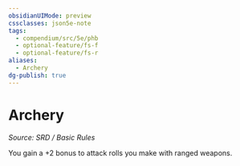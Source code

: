 ```yaml
---
obsidianUIMode: preview
cssclasses: json5e-note
tags:
  - compendium/src/5e/phb
  - optional-feature/fs-f
  - optional-feature/fs-r
aliases:
  - Archery
dg-publish: true
---
```

# Archery
*Source: SRD / Basic Rules* 

You gain a +2 bonus to attack rolls you make with ranged weapons.